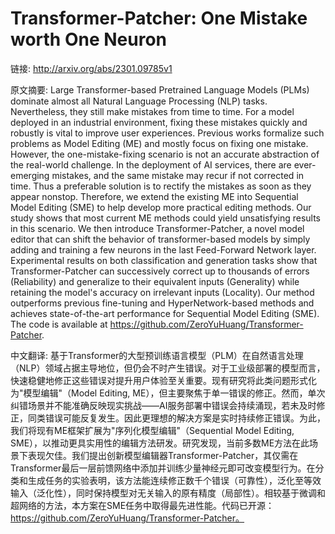 # Transformer-Patcher: One Mistake worth One Neuron

链接: http://arxiv.org/abs/2301.09785v1

原文摘要:
Large Transformer-based Pretrained Language Models (PLMs) dominate almost all
Natural Language Processing (NLP) tasks. Nevertheless, they still make mistakes
from time to time. For a model deployed in an industrial environment, fixing
these mistakes quickly and robustly is vital to improve user experiences.
Previous works formalize such problems as Model Editing (ME) and mostly focus
on fixing one mistake. However, the one-mistake-fixing scenario is not an
accurate abstraction of the real-world challenge. In the deployment of AI
services, there are ever-emerging mistakes, and the same mistake may recur if
not corrected in time. Thus a preferable solution is to rectify the mistakes as
soon as they appear nonstop. Therefore, we extend the existing ME into
Sequential Model Editing (SME) to help develop more practical editing methods.
Our study shows that most current ME methods could yield unsatisfying results
in this scenario. We then introduce Transformer-Patcher, a novel model editor
that can shift the behavior of transformer-based models by simply adding and
training a few neurons in the last Feed-Forward Network layer. Experimental
results on both classification and generation tasks show that
Transformer-Patcher can successively correct up to thousands of errors
(Reliability) and generalize to their equivalent inputs (Generality) while
retaining the model's accuracy on irrelevant inputs (Locality). Our method
outperforms previous fine-tuning and HyperNetwork-based methods and achieves
state-of-the-art performance for Sequential Model Editing (SME). The code is
available at https://github.com/ZeroYuHuang/Transformer-Patcher.

中文翻译:
基于Transformer的大型预训练语言模型（PLM）在自然语言处理（NLP）领域占据主导地位，但仍会不时产生错误。对于工业级部署的模型而言，快速稳健地修正这些错误对提升用户体验至关重要。现有研究将此类问题形式化为"模型编辑"（Model Editing, ME），但主要聚焦于单一错误的修正。然而，单次纠错场景并不能准确反映现实挑战——AI服务部署中错误会持续涌现，若未及时修正，同类错误可能反复发生。因此更理想的解决方案是实时持续修正错误。为此，我们将现有ME框架扩展为"序列化模型编辑"（Sequential Model Editing, SME），以推动更具实用性的编辑方法研发。研究发现，当前多数ME方法在此场景下表现欠佳。我们提出创新模型编辑器Transformer-Patcher，其仅需在Transformer最后一层前馈网络中添加并训练少量神经元即可改变模型行为。在分类和生成任务的实验表明，该方法能连续修正数千个错误（可靠性），泛化至等效输入（泛化性），同时保持模型对无关输入的原有精度（局部性）。相较基于微调和超网络的方法，本方案在SME任务中取得最先进性能。代码已开源：https://github.com/ZeroYuHuang/Transformer-Patcher。

